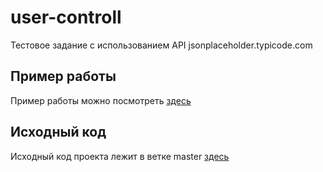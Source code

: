 # user-controll
Тестовое задание с использованием API jsonplaceholder.typicode.com
## Пример работы
Пример работы можно посмотреть [здесь](https://maxkrasiloff.github.io/user-controll/)
## Исходный код
Исходный код проекта лежит в ветке master [здесь](https://github.com/maxkrasiloff/user-controll/tree/master)
